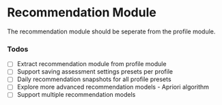# Recommendation Module

The recommendation module should be seperate from the profile module.

### Todos

- [ ] Extract recommendation module from profile module
- [ ] Support saving assessment settings presets per profile
- [ ] Daily recommendation snapshots for all profile presets
- [ ] Explore more advanced recommendation models - Apriori algorithm
- [ ] Support multiple recommendation models
